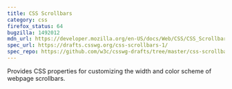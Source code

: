 ```yaml
---
title: CSS Scrollbars
category: css
firefox_status: 64
bugzilla: 1492012
mdn_url: https://developer.mozilla.org/en-US/docs/Web/CSS/CSS_Scrollbars
spec_url: https://drafts.csswg.org/css-scrollbars-1/
spec_repo: https://github.com/w3c/csswg-drafts/tree/master/css-scrollbars-1
---
```


Provides CSS properties for customizing the width and color scheme of webpage scrollbars.
